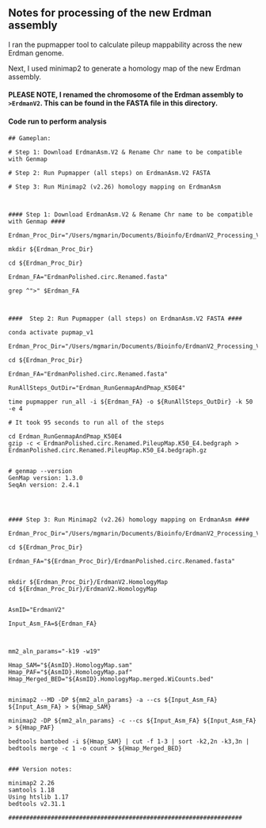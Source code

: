 ##  Notes for processing of the new Erdman assembly

I ran the pupmapper tool to calculate pileup mappability across the new Erdman genome.

Next, I used minimap2 to generate a homology map of the new Erdman assembly.


#### PLEASE NOTE, I renamed the chromosome of the Erdman assembly to `>ErdmanV2`. This can be found in the FASTA file in this directory.


#### Code run to perform analysis

```
## Gameplan:

# Step 1: Download ErdmanAsm.V2 & Rename Chr name to be compatible with Genmap

# Step 2: Run Pupmapper (all steps) on ErdmanAsm.V2 FASTA

# Step 3: Run Minimap2 (v2.26) homology mapping on ErdmanAsm



#### Step 1: Download ErdmanAsm.V2 & Rename Chr name to be compatible with Genmap ####

Erdman_Proc_Dir="/Users/mgmarin/Documents/Bioinfo/ErdmanV2_Processing_V1"

mkdir ${Erdman_Proc_Dir}

cd ${Erdman_Proc_Dir}

Erdman_FA="ErdmanPolished.circ.Renamed.fasta"

grep ^">" $Erdman_FA



####  Step 2: Run Pupmapper (all steps) on ErdmanAsm.V2 FASTA ####

conda activate pupmap_v1 

Erdman_Proc_Dir="/Users/mgmarin/Documents/Bioinfo/ErdmanV2_Processing_V1"

cd ${Erdman_Proc_Dir}

Erdman_FA="ErdmanPolished.circ.Renamed.fasta"

RunAllSteps_OutDir="Erdman_RunGenmapAndPmap_K50E4"

time pupmapper run_all -i ${Erdman_FA} -o ${RunAllSteps_OutDir} -k 50 -e 4

# It took 95 seconds to run all of the steps

cd Erdman_RunGenmapAndPmap_K50E4
gzip -c < ErdmanPolished.circ.Renamed.PileupMap.K50_E4.bedgraph > ErdmanPolished.circ.Renamed.PileupMap.K50_E4.bedgraph.gz


# genmap --version                         
GenMap version: 1.3.0
SeqAn version: 2.4.1




#### Step 3: Run Minimap2 (v2.26) homology mapping on ErdmanAsm ####

Erdman_Proc_Dir="/Users/mgmarin/Documents/Bioinfo/ErdmanV2_Processing_V1"

cd ${Erdman_Proc_Dir}

Erdman_FA="${Erdman_Proc_Dir}/ErdmanPolished.circ.Renamed.fasta"


mkdir ${Erdman_Proc_Dir}/ErdmanV2.HomologyMap
cd ${Erdman_Proc_Dir}/ErdmanV2.HomologyMap


AsmID="ErdmanV2"

Input_Asm_FA=${Erdman_FA}



mm2_aln_params="-k19 -w19" 

Hmap_SAM="${AsmID}.HomologyMap.sam"
Hmap_PAF="${AsmID}.HomologyMap.paf"
Hmap_Merged_BED="${AsmID}.HomologyMap.merged.WiCounts.bed"


minimap2 --MD -DP ${mm2_aln_params} -a --cs ${Input_Asm_FA} ${Input_Asm_FA} > ${Hmap_SAM}

minimap2 -DP ${mm2_aln_params} -c --cs ${Input_Asm_FA} ${Input_Asm_FA} > ${Hmap_PAF}

bedtools bamtobed -i ${Hmap_SAM} | cut -f 1-3 | sort -k2,2n -k3,3n | bedtools merge -c 1 -o count > ${Hmap_Merged_BED}


### Version notes:

minimap2 2.26
samtools 1.18
Using htslib 1.17
bedtools v2.31.1

##################################################################
```